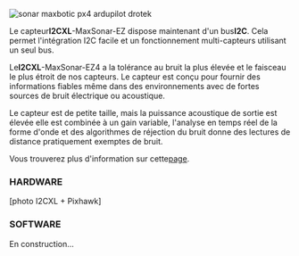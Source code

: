 ![](https://drotek.com/wp-content/uploads/2017/01/mb1242-i2cxl-maxsonar-ez4-ultrasonic-sensor.jpg "sonar maxbotic px4 ardupilot drotek")

Le capteur**I2CXL**-MaxSonar-EZ dispose maintenant d'un bus**I2C**. Cela permet l'intégration I2C facile et un fonctionnement multi-capteurs utilisant un seul bus.

Le**I2CXL**-MaxSonar-EZ4 a la tolérance au bruit la plus élevée et le faisceau le plus étroit de nos capteurs. Le capteur est conçu pour fournir des informations fiables même dans des environnements avec de fortes sources de bruit électrique ou acoustique.

Le capteur est de petite taille, mais la puissance acoustique de sortie est élevée elle est combinée à un gain variable, l'analyse en temps réel de la forme d'onde et des algorithmes de réjection du bruit donne des lectures de distance pratiquement exemptes de bruit.

Vous trouverez plus d'information sur cette[page](https://drotek.com/shop/fr/home/567-mb1242-i2cxl-maxsonar-ez4-ultrasonic-sensor.html).

  


### HARDWARE

\[photo I2CXL + Pixhawk\]

  


### SOFTWARE

En construction...

